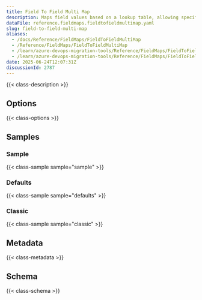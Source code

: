 ```yaml
---
title: Field To Field Multi Map
description: Maps field values based on a lookup table, allowing specific source values to be translated to different target values.
dataFile: reference.fieldmaps.fieldtofieldmultimap.yaml
slug: field-to-field-multi-map
aliases:
  - /docs/Reference/FieldMaps/FieldToFieldMultiMap
  - /Reference/FieldMaps/FieldToFieldMultiMap
  - /learn/azure-devops-migration-tools/Reference/FieldMaps/FieldToFieldMultiMap
  - /learn/azure-devops-migration-tools/Reference/FieldMaps/FieldToFieldMultiMap/index.md
date: 2025-06-24T12:07:31Z
discussionId: 2787
---
```


{{< class-description >}}

## Options

{{< class-options >}}

## Samples

### Sample

{{< class-sample sample="sample" >}}

### Defaults

{{< class-sample sample="defaults" >}}

### Classic

{{< class-sample sample="classic" >}}

## Metadata

{{< class-metadata >}}

## Schema

{{< class-schema >}}
